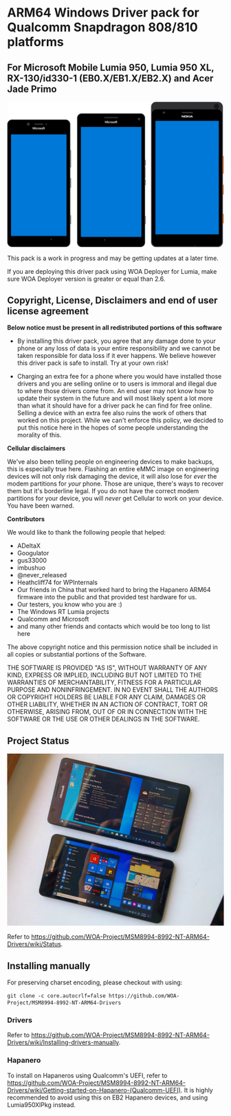 # ARM64 Windows Driver pack for Qualcomm Snapdragon 808/810 platforms
## For Microsoft Mobile Lumia 950, Lumia 950 XL, RX-130/id330-1 (EB0.X/EB1.X/EB2.X) and Acer Jade Primo

![Devices](assets/banner.png)

This pack is a work in progress and may be getting updates at a later time.

If you are deploying this driver pack using WOA Deployer for Lumia, make sure WOA Deployer version is greater or equal than 2.6.

## Copyright, License, Disclaimers and end of user license agreement

**Below notice must be present in all redistributed portions of this software**

- By installing this driver pack, you agree that any damage done to your phone or any loss of data is your entire responsibility and we cannot be taken responsible for data loss if it ever happens. We believe however this driver pack is safe to install. Try at your own risk!

- Charging an extra fee for a phone where you would have installed those drivers and you are selling online or to users is immoral and illegal due to where those drivers come from. An end user may not know how to update their system in the future and will most likely spent a lot more than what it should have for a driver pack he can find for free online. Selling a device with an extra fee also ruins the work of others that worked on this project. While we can't enforce this policy, we decided to put this notice here in the hopes of some people understanding the morality of this.

**Cellular disclaimers**

We've also been telling people on engineering devices to make backups, this is especially true here.
Flashing an entire eMMC image on engineering devices will not only risk damaging the device, it will also lose for *ever* the modem partitions for *your* phone.
Those are unique, there's ways to recover them but it's borderline legal. If you do not have the correct modem partitions for your device, you will *never* get Cellular to work on your device.
You have been warned.

**Contributors**

We would like to thank the following people that helped:

- ADeltaX
- Googulator
- gus33000
- imbushuo
- @never_released
- Heathcliff74 for WPInternals
- Our friends in China that worked hard to bring the Hapanero ARM64 firmware into the public
  and that provided test hardware for us.
- Our testers, you know who you are :)
- The Windows RT Lumia projects
- Qualcomm and Microsoft
- and many other friends and contacts which would be too long to list here

The above copyright notice and this permission notice shall be included in all
copies or substantial portions of the Software.

THE SOFTWARE IS PROVIDED "AS IS", WITHOUT WARRANTY OF ANY KIND, EXPRESS OR
IMPLIED, INCLUDING BUT NOT LIMITED TO THE WARRANTIES OF MERCHANTABILITY,
FITNESS FOR A PARTICULAR PURPOSE AND NONINFRINGEMENT. IN NO EVENT SHALL THE
AUTHORS OR COPYRIGHT HOLDERS BE LIABLE FOR ANY CLAIM, DAMAGES OR OTHER
LIABILITY, WHETHER IN AN ACTION OF CONTRACT, TORT OR OTHERWISE, ARISING FROM,
OUT OF OR IN CONNECTION WITH THE SOFTWARE OR THE USE OR OTHER DEALINGS IN THE
SOFTWARE.

## Project Status

![Real life phones](assets/real_life_phones.jpg)

Refer to https://github.com/WOA-Project/MSM8994-8992-NT-ARM64-Drivers/wiki/Status.

## Installing manually

For preserving charset encoding, please checkout with using:
```
git clone -c core.autocrlf=false https://github.com/WOA-Project/MSM8994-8992-NT-ARM64-Drivers
```

### Drivers

Refer to https://github.com/WOA-Project/MSM8994-8992-NT-ARM64-Drivers/wiki/Installing-drivers-manually.
  
### Hapanero 

To install on Hapaneros using Qualcomm's UEFI, refer to https://github.com/WOA-Project/MSM8994-8992-NT-ARM64-Drivers/wiki/Getting-started-on-Hapanero-(Qualcomm-UEFI). It is highly recommended to avoid using this on EB2 Hapanero devices, and using Lumia950XlPkg instead.
  

